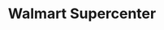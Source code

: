 ---
title: "Walmart Supercenter"
url: /sacramento/walmart-supercenter-antelope-road/
shop: supermarket
---